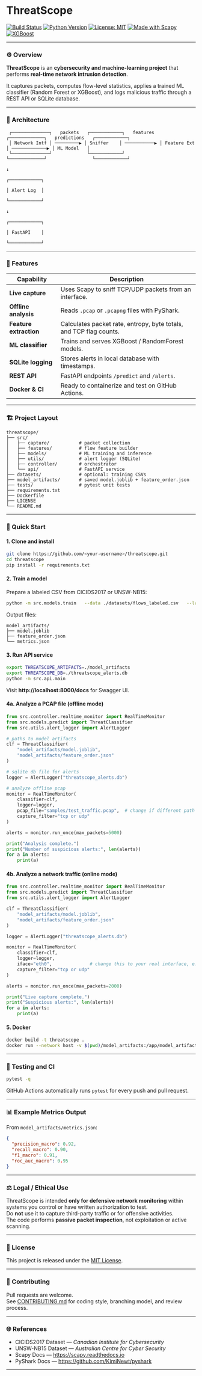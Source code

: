 # ThreatScope  
[![Build Status](https://github.com/SushankYerva/ThreatScope/actions/workflows/ci.yml/badge.svg)](https://github.com/SushankYerva/ThreatScope/actions)
[![Python Version](https://img.shields.io/badge/python-3.11+-blue.svg)](https://www.python.org/)
[![License: MIT](https://img.shields.io/badge/License-MIT-green.svg)](LICENSE)
[![Made with Scapy](https://img.shields.io/badge/Made%20with-Scapy-orange.svg)](https://scapy.net/)
[![XGBoost](https://img.shields.io/badge/ML-XGBoost-yellow.svg)](https://xgboost.ai/)

---

### ⚙️ Overview

**ThreatScope** is an **cybersecurity and machine-learning project** that performs **real-time network intrusion detection**.

It captures packets, computes flow-level statistics, applies a trained ML classifier (Random Forest or XGBoost), and logs malicious traffic through a REST API or SQLite database.

---

### 🧩 Architecture

```
 ┌──────────────┐   packets   ┌────────────┐   features   ┌─────────────┐   predictions   ┌────────────┐
 │ Network Intf │ ─────────▶ │ Sniffer    │ ───────────▶ │ Feature Ext │ ─────────────▶ │ ML Model   │
 └──────────────┘             └────────────┘               └─────────────┘                 └────────────┘
                                                                                 ↓
                                                                            ┌────────────┐
                                                                            │ Alert Log  │
                                                                            └────────────┘
                                                                                 ↓
                                                                            ┌────────────┐
                                                                            │ FastAPI    │
                                                                            └────────────┘
```

---

### 🧠 Features

| Capability | Description |
|-------------|-------------|
| **Live capture** | Uses Scapy to sniff TCP/UDP packets from an interface. |
| **Offline analysis** | Reads `.pcap` or `.pcapng` files with PyShark. |
| **Feature extraction** | Calculates packet rate, entropy, byte totals, and TCP flag counts. |
| **ML classifier** | Trains and serves XGBoost / RandomForest models. |
| **SQLite logging** | Stores alerts in local database with timestamps. |
| **REST API** | FastAPI endpoints `/predict` and `/alerts`. |
| **Docker & CI** | Ready to containerize and test on GitHub Actions. |

---

### 🏗️ Project Layout

```
threatscope/
├── src/
│   ├── capture/           # packet collection
│   ├── features/          # flow feature builder
│   ├── models/            # ML training and inference
│   ├── utils/             # alert logger (SQLite)
│   ├── controller/        # orchestrator
│   └── api/               # FastAPI service
├── datasets/              # optional: training CSVs
├── model_artifacts/       # saved model.joblib + feature_order.json
├── tests/                 # pytest unit tests
├── requirements.txt
├── Dockerfile
├── LICENSE
└── README.md
```

---

### 🚀 Quick Start

#### 1. Clone and install
```bash
git clone https://github.com/<your-username>/threatscope.git
cd threatscope
pip install -r requirements.txt
```

#### 2. Train a model
Prepare a labeled CSV from CICIDS2017 or UNSW-NB15:

```bash
python -m src.models.train   --data ./datasets/flows_labeled.csv   --label label   --model xgboost   --out ./model_artifacts
```

Output files:
```
model_artifacts/
├── model.joblib
├── feature_order.json
└── metrics.json
```

#### 3. Run API service
```bash
export THREATSCOPE_ARTIFACTS=./model_artifacts
export THREATSCOPE_DB=./threatscope_alerts.db
python -m src.api.main
```
Visit **http://localhost:8000/docs** for Swagger UI.

#### 4a. Analyze a PCAP file (offline mode)
```python
from src.controller.realtime_monitor import RealTimeMonitor
from src.models.predict import ThreatClassifier
from src.utils.alert_logger import AlertLogger

# paths to model artifacts
clf = ThreatClassifier(
    "model_artifacts/model.joblib",
    "model_artifacts/feature_order.json"
)

# sqlite db file for alerts
logger = AlertLogger("threatscope_alerts.db")

# analyze offline pcap
monitor = RealTimeMonitor(
    classifier=clf,
    logger=logger,
    pcap_file="samples/test_traffic.pcap",  # change if different path
    capture_filter="tcp or udp"
)

alerts = monitor.run_once(max_packets=5000)

print("Analysis complete.")
print("Number of suspicious alerts:", len(alerts))
for a in alerts:
    print(a)
```

#### 4b. Analyze a network traffic (online mode)
```python
from src.controller.realtime_monitor import RealTimeMonitor
from src.models.predict import ThreatClassifier
from src.utils.alert_logger import AlertLogger

clf = ThreatClassifier(
    "model_artifacts/model.joblib",
    "model_artifacts/feature_order.json"
)

logger = AlertLogger("threatscope_alerts.db")

monitor = RealTimeMonitor(
    classifier=clf,
    logger=logger,
    iface="eth0",              # change this to your real interface, e.g. "wlan0" or "Wi-Fi"
    capture_filter="tcp or udp"
)

alerts = monitor.run_once(max_packets=2000)

print("Live capture complete.")
print("Suspicious alerts:", len(alerts))
for a in alerts:
    print(a)
```

#### 5. Docker
```bash
docker build -t threatscope .
docker run --network host -v $(pwd)/model_artifacts:/app/model_artifacts threatscope
```

---

### 🧪 Testing and CI

```bash
pytest -q
```

GitHub Actions automatically runs `pytest` for every push and pull request.

---

### 📊 Example Metrics Output
From `model_artifacts/metrics.json`:
```json
{
  "precision_macro": 0.92,
  "recall_macro": 0.90,
  "f1_macro": 0.91,
  "roc_auc_macro": 0.95
}
```

---

### ⚖️ Legal / Ethical Use

ThreatScope is intended **only for defensive network monitoring** within systems you control or have written authorization to test.  
Do **not** use it to capture third-party traffic or for offensive activities.  
The code performs **passive packet inspection**, not exploitation or active scanning.

---

### 🧾 License

This project is released under the [MIT License](LICENSE).

---

### 🤝 Contributing

Pull requests are welcome.  
See [CONTRIBUTING.md](CONTRIBUTING.md) for coding style, branching model, and review process.

---

### 🌐 References

- CICIDS2017 Dataset — *Canadian Institute for Cybersecurity*  
- UNSW-NB15 Dataset — *Australian Centre for Cyber Security*  
- Scapy Docs — https://scapy.readthedocs.io  
- PyShark Docs — https://github.com/KimiNewt/pyshark  

---
